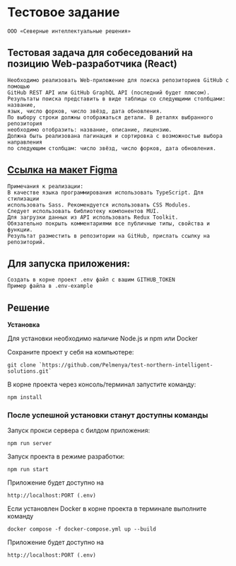 # Тестовое задание

    ООО «Северные интеллектуальные решения»

## Тестовая задача для собеседований на позицию Web-разработчика (React)

    Необходимо реализовать Web-приложение для поиска репозиториев GitHub с помощью
    GitHub REST API или GitHub GraphQL API (последний будет плюсом).
    Результаты поиска представить в виде таблицы со следующими столбцами: название,
    язык, число форков, число звёзд, дата обновления.
    По выбору строки должны отображаться детали. В деталях выбранного репозитория
    необходимо отобразить: название, описание, лицензию.
    Должна быть реализована пагинация и сортировка с возможностью выбора направления
    по следующим столбцам: число звёзд, число форков, дата обновления.

## [Ссылка на макет Figma](https://www.figma.com/file/XtOoRhJBLDywBS7Or21FNJ/Тестовое-задание?node-id=0%3A1&t=tVv06SEXTQ5RpdiA-1)

    Примечания к реализации:
    В качестве языка программирования использовать TypeScript. Для стилизации
    использовать Sass. Рекомендуется использовать CSS Modules.
    Следует использовать библиотеку компонентов MUI.
    Для загрузки данных из API использовать Redux Toolkit.
    Обязательно покрыть комментариями все публичные типы, свойства и функции.
    Результат разместить в репозитории на GitHub, прислать ссылку на репозиторий.

## Для запуска приложения:
    Создать в корне проект .env файл с вашим GITHUB_TOKEN
    Пример файла в .env-example
    
## Решение


**Установка**

Для установки необходимо наличие Node.js и npm или Docker

Сохраните проект у себя на компьютере:
```
git clone `https://github.com/Pelmenya/test-northern-intelligent-solutions.git`
```
В корне проекта через консоль/терминал запустите команду:
```
npm install
```

### После успешной установки станут доступны команды

Запуск прокси сервера с билдом приложения:  
```
npm run server
```
Запуск проекта в режиме разработки:
```
npm run start
```

Приложение будет доступно на 
```
http://localhost:PORT (.env) 
```

Если установлен Docker в корне проекта в терминале выполните команду
```
docker compose -f docker-compose.yml up --build
```
Приложение будет доступно на 
```
http://localhost:PORT (.env) 
```
